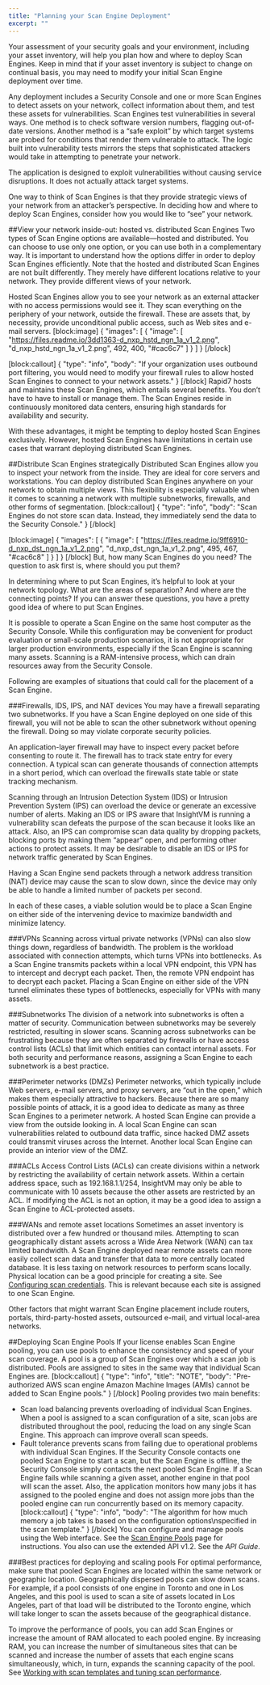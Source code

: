 ```yaml
---
title: "Planning your Scan Engine Deployment"
excerpt: ""
---
```

Your assessment of your security goals and your environment, including your asset inventory, will help you plan how and where to deploy Scan Engines. Keep in mind that if your asset inventory is subject to change on continual basis, you may need to modify your initial Scan Engine deployment over time.

Any deployment includes a Security Console and one or more Scan Engines to detect assets on your network, collect information about them, and test these assets for vulnerabilities. Scan Engines test vulnerabilities in several ways. One method is to check software version numbers, flagging out-of-date versions. Another method is a “safe exploit” by which target systems are probed for conditions that render them vulnerable to attack. The logic built into vulnerability tests mirrors the steps that sophisticated attackers would take in attempting to penetrate your network.

The application is designed to exploit vulnerabilities without causing service disruptions. It does not actually attack target systems.

One way to think of Scan Engines is that they provide strategic views of your network from an attacker’s perspective. In deciding how and where to deploy Scan Engines, consider how you would like to “see” your network.

##View your network inside-out: hosted vs. distributed Scan Engines
Two types of Scan Engine options are available—hosted and distributed. You can choose to use only one option, or you can use both in a complementary way. It is important to understand how the options differ in order to deploy Scan Engines efficiently. Note that the hosted and distributed Scan Engines are not built differently. They merely have different locations relative to your network. They provide different views of your network.

Hosted Scan Engines allow you to see your network as an external attacker with no access permissions would see it. They scan everything on the periphery of your network, outside the firewall. These are assets that, by necessity, provide unconditional public access, such as Web sites and e-mail servers.
[block:image]
{
  "images": [
    {
      "image": [
        "https://files.readme.io/3dd1363-d_nxp_hstd_ngn_1a_v1_2.png",
        "d_nxp_hstd_ngn_1a_v1_2.png",
        492,
        400,
        "#cac6c7"
      ]
    }
  ]
}
[/block]

[block:callout]
{
  "type": "info",
  "body": "If your organization uses outbound port filtering, you would need to modify your firewall rules to allow hosted Scan Engines to connect to your network assets."
}
[/block]
Rapid7 hosts and maintains these Scan Engines, which entails several benefits. You don’t have to have to install or manage them. The Scan Engines reside in continuously monitored data centers, ensuring high standards for availability and security.

With these advantages, it might be tempting to deploy hosted Scan Engines exclusively. However, hosted Scan Engines have limitations in certain use cases that warrant deploying distributed Scan Engines.

##Distribute Scan Engines strategically
Distributed Scan Engines allow you to inspect your network from the inside. They are ideal for core servers and workstations. You can deploy distributed Scan Engines anywhere on your network to obtain multiple views. This flexibility is especially valuable when it comes to scanning a network with multiple subnetworks, firewalls, and other forms of segmentation.
[block:callout]
{
  "type": "info",
  "body": "Scan Engines do not store scan data. Instead, they immediately send the data to the Security Console."
}
[/block]

[block:image]
{
  "images": [
    {
      "image": [
        "https://files.readme.io/9ff6910-d_nxp_dst_ngn_1a_v1_2.png",
        "d_nxp_dst_ngn_1a_v1_2.png",
        495,
        467,
        "#cac6c8"
      ]
    }
  ]
}
[/block]
But, how many Scan Engines do you need? The question to ask first is, where should you put them?

In determining where to put Scan Engines, it’s helpful to look at your network topology. What are the areas of separation? And where are the connecting points? If you can answer these questions, you have a pretty good idea of where to put Scan Engines.

It is possible to operate a Scan Engine on the same host computer as the Security Console. While this configuration may be convenient for product evaluation or small-scale production scenarios, it is not appropriate for larger production environments, especially if the Scan Engine is scanning many assets. Scanning is a RAM-intensive process, which can drain resources away from the Security Console.

Following are examples of situations that could call for the placement of a Scan Engine.

###Firewalls, IDS, IPS, and NAT devices
You may have a firewall separating two subnetworks. If you have a Scan Engine deployed on one side of this firewall, you will not be able to scan the other subnetwork without opening the firewall. Doing so may violate corporate security policies.

An application-layer firewall may have to inspect every packet before consenting to route it. The firewall has to track state entry for every connection. A typical scan can generate thousands of connection attempts in a short period, which can overload the firewalls state table or state tracking mechanism.

Scanning through an Intrusion Detection System (IDS) or Intrusion Prevention System (IPS) can overload the device or generate an excessive number of alerts. Making an IDS or IPS aware that InsightVM is running a vulnerability scan defeats the purpose of the scan because it looks like an attack. Also, an IPS can compromise scan data quality by dropping packets, blocking ports by making them “appear” open, and performing other actions to protect assets. It may be desirable to disable an IDS or IPS for network traffic generated by Scan Engines.

Having a Scan Engine send packets through a network address transition (NAT) device may cause the scan to slow down, since the device may only be able to handle a limited number of packets per second.

In each of these cases, a viable solution would be to place a Scan Engine on either side of the intervening device to maximize bandwidth and minimize latency.

###VPNs
Scanning across virtual private networks (VPNs) can also slow things down, regardless of bandwidth. The problem is the workload associated with connection attempts, which turns VPNs into bottlenecks. As a Scan Engine transmits packets within a local VPN endpoint, this VPN has to intercept and decrypt each packet. Then, the remote VPN endpoint has to decrypt each packet. Placing a Scan Engine on either side of the VPN tunnel eliminates these types of bottlenecks, especially for VPNs with many assets.

###Subnetworks
The division of a network into subnetworks is often a matter of security. Communication between subnetworks may be severely restricted, resulting in slower scans. Scanning across subnetworks can be frustrating because they are often separated by firewalls or have access control lists (ACLs) that limit which entities can contact internal assets. For both security and performance reasons, assigning a Scan Engine to each subnetwork is a best practice.

###Perimeter networks (DMZs)
Perimeter networks, which typically include Web servers, e-mail servers, and proxy servers, are “out in the open,” which makes them especially attractive to hackers. Because there are so many possible points of attack, it is a good idea to dedicate as many as three Scan Engines to a perimeter network. A hosted Scan Engine can provide a view from the outside looking in. A local Scan Engine can scan vulnerabilities related to outbound data traffic, since hacked DMZ assets could transmit viruses across the Internet. Another local Scan Engine can provide an interior view of the DMZ.

###ACLs
Access Control Lists (ACLs) can create divisions within a network by restricting the availability of certain network assets. Within a certain address space, such as 192.168.1.1/254, InsightVM may only be able to communicate with 10 assets because the other assets are restricted by an ACL. If modifying the ACL is not an option, it may be a good idea to assign a Scan Engine to ACL-protected assets.

###WANs and remote asset locations
Sometimes an asset inventory is distributed over a few hundred or thousand miles. Attempting to scan geographically distant assets across a Wide Area Network (WAN) can tax limited bandwidth. A Scan Engine deployed near remote assets can more easily collect scan data and transfer that data to more centrally located database. It is less taxing on network resources to perform scans locally. Physical location can be a good principle for creating a site. See [Configuring scan credentials](doc:configuring-scan-credentials). This is relevant because each site is assigned to one Scan Engine.

Other factors that might warrant Scan Engine placement include routers, portals, third-party-hosted assets, outsourced e-mail, and virtual local-area networks.

##Deploying Scan Engine Pools
If your license enables Scan Engine pooling, you can use pools to enhance the consistency and speed of your scan coverage. A pool is a group of Scan Engines over which a scan job is distributed. Pools are assigned to sites in the same way that individual Scan Engines are.
[block:callout]
{
  "type": "info",
  "title": "NOTE",
  "body": "Pre-authorized AWS scan engine Amazon Machine Images (AMIs) cannot be added to Scan Engine pools."
}
[/block]
Pooling provides two main benefits:
* Scan load balancing prevents overloading of individual Scan Engines. When a pool is assigned to a scan configuration of a site, scan jobs are distributed throughout the pool, reducing the load on any single Scan Engine. This approach can improve overall scan speeds. 
* Fault tolerance prevents scans from failing due to operational problems with individual Scan Engines. If the Security Console contacts one pooled Scan Engine to start a scan, but the Scan Engine is offline, the Security Console simply contacts the next pooled Scan Engine. If a Scan Engine fails while scanning a given asset, another engine in that pool will scan the asset. Also, the application monitors how many jobs it has assigned to the pooled engine and does not assign more jobs than the pooled engine can run concurrently based on its memory capacity. 
[block:callout]
{
  "type": "info",
  "body": "The algorithm for how much memory a job takes is based on the configuration options\nspecified in the scan template."
}
[/block]
You can configure and manage pools using the Web interface. See the [Scan Engine Pools](doc:working-with-scan-engine-pools) page for instructions. You also can use the extended API v1.2. See the _API Guide_.

###Best practices for deploying and scaling pools
For optimal performance, make sure that pooled Scan Engines are located within the same network or geographic location. Geographically dispersed pools can slow down scans. For example, if a pool consists of one engine in Toronto and one in Los Angeles, and this pool is used to scan a site of assets located in Los Angeles, part of that load will be distributed to the Toronto engine, which will take longer to scan the assets because of the geographical distance.

To improve the performance of pools, you can add Scan Engines or increase the amount of RAM allocated to each pooled engine. By increasing RAM, you can increase the number of simultaneous sites that can be scanned and increase the number of assets that each engine scans simultaneously, which, in turn, expands the scanning capacity of the pool. See [Working with scan templates and tuning scan performance](doc:working-with-scan-templates-and-tuning-scan-performance).